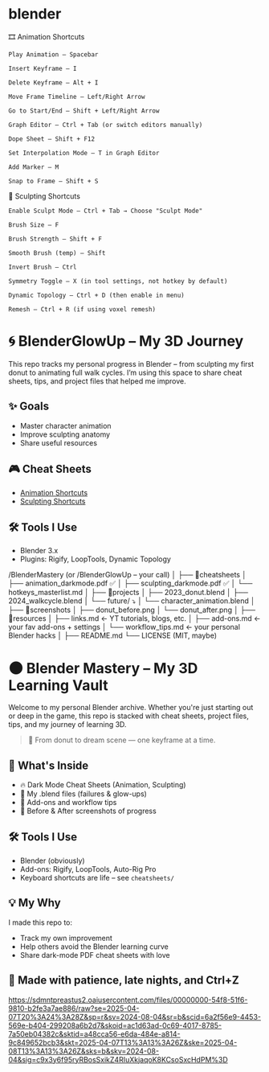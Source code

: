 # blender
🎞️ Animation Shortcuts

    Play Animation – Spacebar

    Insert Keyframe – I

    Delete Keyframe – Alt + I

    Move Frame Timeline – Left/Right Arrow

    Go to Start/End – Shift + Left/Right Arrow

    Graph Editor – Ctrl + Tab (or switch editors manually)

    Dope Sheet – Shift + F12

    Set Interpolation Mode – T in Graph Editor

    Add Marker – M

    Snap to Frame – Shift + S

🧱 Sculpting Shortcuts

    Enable Sculpt Mode – Ctrl + Tab → Choose "Sculpt Mode"

    Brush Size – F

    Brush Strength – Shift + F

    Smooth Brush (temp) – Shift

    Invert Brush – Ctrl

    Symmetry Toggle – X (in tool settings, not hotkey by default)

    Dynamic Topology – Ctrl + D (then enable in menu)

    Remesh – Ctrl + R (if using voxel remesh)

# 🌀 BlenderGlowUp – My 3D Journey

This repo tracks my personal progress in Blender – from sculpting my first donut to animating full walk cycles. I’m using this space to share cheat sheets, tips, and project files that helped me improve.

## ✨ Goals
- Master character animation
- Improve sculpting anatomy
- Share useful resources

## 🎮 Cheat Sheets
- [Animation Shortcuts](./cheatsheets/animation_cheatsheet.pdf)
- [Sculpting Shortcuts](./cheatsheets/sculpting_cheatsheet.pdf)

## 🛠️ Tools I Use
- Blender 3.x
- Plugins: Rigify, LoopTools, Dynamic Topology




/BlenderMastery (or /BlenderGlowUp – your call)
│
├── 📁cheatsheets
│   ├── animation_darkmode.pdf ✅
│   ├── sculpting_darkmode.pdf ✅
│   └── hotkeys_masterlist.md
│
├── 📁projects
│   ├── 2023_donut.blend
│   ├── 2024_walkcycle.blend
│   └── future/ ⤵️
│       └── character_animation.blend
│
├── 📁screenshots
│   ├── donut_before.png
│   └── donut_after.png
│
├── 📁resources
│   ├── links.md  ← YT tutorials, blogs, etc.
│   ├── add-ons.md ← your fav add-ons + settings
│   └── workflow_tips.md ← your personal Blender hacks
│
├── README.md
└── LICENSE (MIT, maybe)






# 🌑 Blender Mastery – My 3D Learning Vault

Welcome to my personal Blender archive. Whether you're just starting out or deep in the game, this repo is stacked with cheat sheets, project files, tips, and my journey of learning 3D.

> 🧠 From donut to dream scene — one keyframe at a time.

## 📌 What's Inside

- 🔥 Dark Mode Cheat Sheets (Animation, Sculpting)
- 💾 My .blend files (failures & glow-ups)
- 🧰 Add-ons and workflow tips
- 📸 Before & After screenshots of progress

## 🛠 Tools I Use

- Blender (obviously)
- Add-ons: Rigify, LoopTools, Auto-Rig Pro
- Keyboard shortcuts are life – see `cheatsheets/`

## 💡 My Why

I made this repo to:
- Track my own improvement
- Help others avoid the Blender learning curve
- Share dark-mode PDF cheat sheets with love

## 🖤 Made with patience, late nights, and Ctrl+Z



https://sdmntpreastus2.oaiusercontent.com/files/00000000-54f8-51f6-9810-b2fe3a7ae886/raw?se=2025-04-07T20%3A24%3A28Z&sp=r&sv=2024-08-04&sr=b&scid=6a2f56e9-4453-569e-b404-299208a6b2d7&skoid=ac1d63ad-0c69-4017-8785-7a50eb04382c&sktid=a48cca56-e6da-484e-a814-9c849652bcb3&skt=2025-04-07T13%3A13%3A26Z&ske=2025-04-08T13%3A13%3A26Z&sks=b&skv=2024-08-04&sig=c9x3y6f95ryRBosSxikZ4RIuXkjaqoK8KCsoSxcHdPM%3D


